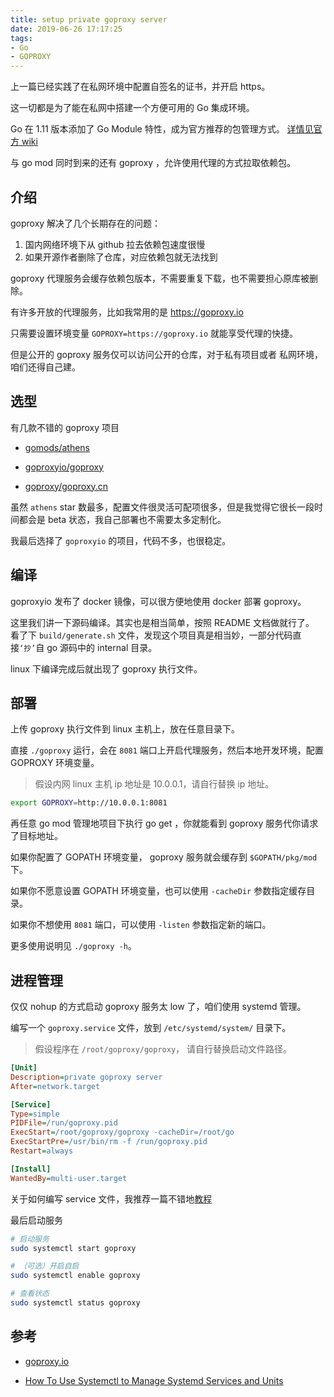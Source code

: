 ```yaml
---
title: setup private goproxy server
date: 2019-06-26 17:17:25
tags:
- Go
- GOPROXY
---
```


上一篇已经实践了在私网环境中配置自签名的证书，并开启 https。

这一切都是为了能在私网中搭建一个方便可用的 Go 集成环境。

Go 在 1.11 版本添加了 Go Module 特性，成为官方推荐的包管理方式。
[详情见官方 wiki](https://github.com/golang/go/wiki/Modules)

与 go mod 同时到来的还有 goproxy ，允许使用代理的方式拉取依赖包。

<!--more-->

## 介绍

goproxy 解决了几个长期存在的问题：

1. 国内网络环境下从 github 拉去依赖包速度很慢
2. 如果开源作者删除了仓库，对应依赖包就无法找到

goproxy 代理服务会缓存依赖包版本，不需要重复下载，也不需要担心原库被删除。

有许多开放的代理服务，比如我常用的是 <https://goproxy.io>

只需要设置环境变量 `GOPROXY=https://goproxy.io` 就能享受代理的快捷。

但是公开的 goproxy 服务仅可以访问公开的仓库，对于私有项目或者
私网环境，咱们还得自己建。

## 选型

有几款不错的 goproxy 项目

* [gomods/athens](https://github.com/gomods/athens)

* [goproxyio/goproxy](https://github.com/goproxyio/goproxy)

* [goproxy/goproxy.cn](https://github.com/goproxy/goproxy.cn)

虽然 `athens` star 数最多，配置文件很灵活可配项很多，但是我觉得它很长一段时间都会是 beta 状态，我自己部署也不需要太多定制化。

我最后选择了 `goproxyio` 的项目，代码不多，也很稳定。

## 编译

goproxyio 发布了 docker 镜像，可以很方便地使用 docker 部署 goproxy。

这里我们讲一下源码编译。其实也是相当简单，按照 README 文档做就行了。
看了下 `build/generate.sh` 文件，发现这个项目真是相当妙，一部分代码直接`‘抄’`自 go 源码中的 internal 目录。

linux 下编译完成后就出现了 goproxy 执行文件。

## 部署

上传 goproxy 执行文件到 linux 主机上，放在任意目录下。

直接 `./goproxy` 运行，会在 `8081` 端口上开启代理服务，然后本地开发环境，配置 GOPROXY 环境变量。

> 假设内网 linux 主机 ip 地址是 10.0.0.1，请自行替换 ip 地址。

```sh
export GOPROXY=http://10.0.0.1:8081
```

再任意 go mod 管理地项目下执行 go get ，你就能看到 goproxy 服务代你请求了目标地址。

如果你配置了 GOPATH 环境变量， goproxy 服务就会缓存到 `$GOPATH/pkg/mod` 下。

如果你不愿意设置 GOPATH 环境变量，也可以使用 `-cacheDir` 参数指定缓存目录。

如果你不想使用 `8081` 端口，可以使用 `-listen` 参数指定新的端口。

更多使用说明见 `./goproxy -h`。

## 进程管理

仅仅 nohup 的方式启动 goproxy 服务太 low 了，咱们使用 systemd 管理。

编写一个 `goproxy.service` 文件，放到 `/etc/systemd/system/` 目录下。

> 假设程序在 `/root/goproxy/goproxy`， 请自行替换启动文件路径。

```ini
[Unit]
Description=private goproxy server
After=network.target

[Service]
Type=simple
PIDFile=/run/goproxy.pid
ExecStart=/root/goproxy/goproxy -cacheDir=/root/go
ExecStartPre=/usr/bin/rm -f /run/goproxy.pid
Restart=always

[Install]
WantedBy=multi-user.target
```

关于如何编写 service 文件，我推荐一篇不错地[教程](https://www.digitalocean.com/community/tutorials/how-to-use-systemctl-to-manage-systemd-services-and-units)

最后启动服务

```sh
# 启动服务
sudo systemctl start goproxy

# （可选）开启自启
sudo systemctl enable goproxy

# 查看状态
sudo systemctl status goproxy
```

## 参考

* [goproxy.io](https://github.com/goproxyio/goproxy)

* [How To Use Systemctl to Manage Systemd Services and Units](https://www.digitalocean.com/community/tutorials/how-to-use-systemctl-to-manage-systemd-services-and-units)
